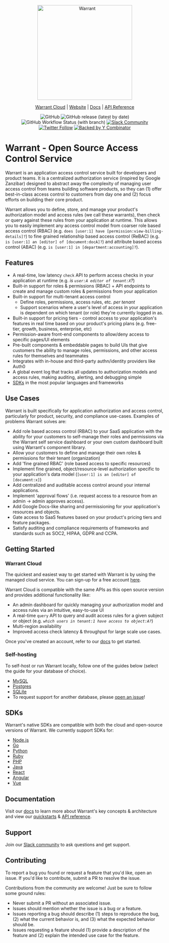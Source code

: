 <p align="center">
    <a href="https://warrant.dev/"><img src="https://warrant.dev/images/logo-primary-wide.png" width="300px" alt="Warrant" /></a>
</p>
<p align="center">
  <a href="https://app.warrant.dev/signup">Warrant Cloud</a> |
  <a href="https://warrant.dev/">Website</a> |
  <a href="https://docs.warrant.dev/">Docs</a> |
  <a href="https://docs.warrant.dev/objecttypes/get-all-object-types/">API Reference</a>
</p>

<p align="center">
    <img alt="GitHub" src="https://img.shields.io/github/license/warrant-dev/warrant?color=4F0DCC">
    <img alt="GitHub release (latest by date)" src="https://img.shields.io/github/v/release/warrant-dev/warrant?color=FF5E00">
    <img alt="GitHub Workflow Status (with branch)" src="https://img.shields.io/github/actions/workflow/status/warrant-dev/warrant/ci.yaml?branch=main">
    <a href="https://join.slack.com/t/warrantcommunity/shared_invite/zt-12g84updv-5l1pktJf2bI5WIKN4_~f4w"><img alt="Slack Community" src="https://img.shields.io/badge/Slack%20Community-4A154B?style=flat&logo=slack"></a>
    <a href="https://twitter.com/warrant_dev"><img alt="Twitter Follow" src="https://img.shields.io/badge/follow-%40warrant__dev-1DA1F2?logo=twitter"></a>
    <a href="https://www.ycombinator.com/companies/warrant"><img alt="Backed by Y Combinator" src="https://img.shields.io/badge/Backed%20by-Y%20Combinator-%23E16E38"/></a>
</p>

# Warrant - Open Source Access Control Service

Warrant is an application access control service built for developers and product teams. It is a centralized authorization service (inspired by Google Zanzibar) designed to abstract away the complexity of managing user access control from teams building software products, so they can (1) offer best-in-class access control to customers from day one and (2) focus efforts on building their core product.

Warrant allows you to define, store, and manage your product's authorization model and access rules (we call these warrants), then check or query against these rules from your application at runtime. This allows you to easily implement any access control model from coarser role based access control (RBAC) (e.g. `does [user:1] have [permission:view-billing-details]?`) to fine grained relationship based access control (ReBAC) (e.g. `is [user:1] an [editor] of [document:docA]?`) and attribute based access control (ABAC) (e.g. `is [user:1] in [department:accounting]?`).

## Features

- A real-time, low latency `check` API to perform access checks in your application at runtime (e.g. _is `user:A editor of tenant:X`?_)
- Built-in support for roles & permissions (RBAC) + API endpoints to create and manage custom roles & permissions from your application
- Built-in support for multi-tenant access control
  - Define roles, permissions, access rules, etc. _per tenant_
  - Support scenarios where a user's level of access in your application is dependent on which tenant (or role) they're currently logged in as.
- Built-in support for pricing tiers - control access to your application's features in real time based on your product's pricing plans (e.g. free-tier, growth, business, enterprise, etc)
- Permission-aware front-end components to allow/deny access to specific pages/UI elements
- Pre-built components & embeddable pages to build UIs that give customers the ability to manage roles, permissions, and other access rules for themselves and teammates
- Integrates with in-house and third-party authn/identity providers like Auth0
- A global event log that tracks all updates to authorization models and access rules, making auditing, alerting, and debugging simple
- [SDKs](#sdks) in the most popular languages and frameworks

## Use Cases

Warrant is built specifically for application authorization and access control, particularly for product, security, and compliance use-cases. Examples of problems Warrant solves are:

- Add role based access control (RBAC) to your SaaS application with the ability for your customers to self-manage their roles and permissions via the Warrant self service dashboard or your own custom dashboard built using Warrant's component library.
- Allow your customers to define and manage their own roles & permissions for their tenant (organization)
- Add 'fine grained RBAC' (role based access to specific resources)
- Implement fine grained, object/resource-level authorization specific to your application's data model (`[user:1] is an [editor] of [document:x]`)
- Add centralized and auditable access control around your internal applications.
- Implement 'approval flows' (i.e. request access to a resource from an admin -> admin approves access).
- Add Google Docs-like sharing and permissioning for your application's resources and objects.
- Gate access to SaaS features based on your product's pricing tiers and feature packages.
- Satisfy auditing and compliance requirements of frameworks and standards such as SOC2, HIPAA, GDPR and CCPA.

## Getting Started

### Warrant Cloud

The quickest and easiest way to get started with Warrant is by using the managed cloud service. You can sign-up for a free account [here](https://app.warrant.dev/signup).

Warrant Cloud is compatible with the same APIs as this open source version and provides additional functionality like:

- An admin dashboard for quickly managing your authorization model and access rules via an intuitive, easy-to-use UI
- A real-time `query` API to query and audit access rules for a given subject or object (e.g. _`which users in tenant:1 have access to object:A?`_)
- Multi-region availability
- Improved access check latency & throughput for large scale use cases.

Once you've created an account, refer to our [docs](https://docs.warrant.dev/) to get started.

### Self-hosting

To self-host or run Warrant locally, follow one of the guides below (select the guide for your database of choice).

- [MySQL](/migrations/datastore/mysql/README.md)
- [Postgres](/migrations/datastore/postgres/README.md)
- [SQLite](/migrations/datastore/sqlite/README.md)
- To request support for another database, please [open an issue](https://github.com/warrant-dev/warrant/issues/new/choose)!

## SDKs

Warrant's native SDKs are compatible with both the cloud and open-source versions of Warrant. We currently support SDKs for:

- [Node.js](https://github.com/warrant-dev/warrant-node)
- [Go](https://github.com/warrant-dev/warrant-go)
- [Python](https://github.com/warrant-dev/warrant-python)
- [Ruby](https://github.com/warrant-dev/warrant-ruby)
- [PHP](https://github.com/warrant-dev/warrant-php)
- [Java](https://github.com/warrant-dev/warrant-java)
- [React](https://github.com/warrant-dev/react-warrant-js)
- [Angular](https://github.com/warrant-dev/angular-warrant)
- [Vue](https://github.com/warrant-dev/vue-warrant)

## Documentation

Visit our [docs](https://docs.warrant.dev/) to learn more about Warrant's key concepts & architecture and view our [quickstarts](https://docs.warrant.dev/quickstart/role-based-access-control/) & [API reference](https://docs.warrant.dev/objecttypes/get-all-object-types/).

## Support

Join our [Slack community](https://join.slack.com/t/warrantcommunity/shared_invite/zt-12g84updv-5l1pktJf2bI5WIKN4_~f4w) to ask questions and get support.

## Contributing

To report a bug you found or request a feature that you'd like, open an issue. If you'd like to contribute, submit a PR to resolve the issue.

Contributions from the community are welcome! Just be sure to follow some ground rules:

- Never submit a PR without an associated issue.
- Issues should mention whether the issue is a bug or a feature.
- Issues reporting a bug should describe (1) steps to reproduce the bug, (2) what the current behavior is, and (3) what the expected behavior should be.
- Issues requesting a feature should (1) provide a description of the feature and (2) explain the intended use case for the feature.
